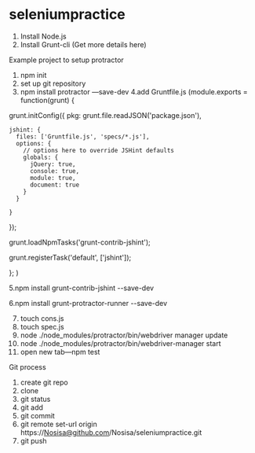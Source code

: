 # seleniumpractice

1. Install Node.js
2. Install Grunt-cli (Get more details here)





Example project to setup protractor
1. npm init
2. set up git repository
3. npm install protractor —save-dev
4.add Gruntfile.js
 (module.exports = function(grunt) {

  grunt.initConfig({
    pkg: grunt.file.readJSON('package.json'),

    jshint: {
      files: ['Gruntfile.js', 'specs/*.js'],
      options: {
        // options here to override JSHint defaults
        globals: {
          jQuery: true,
          console: true,
          module: true,
          document: true
        }
      }

    }
  });

  grunt.loadNpmTasks('grunt-contrib-jshint');

  grunt.registerTask('default', ['jshint']);

};
)

5.npm install grunt-contrib-jshint --save-dev

6.npm install grunt-protractor-runner --save-dev

7. touch cons.js
8. touch spec.js
9. node ./node_modules/protractor/bin/webdriver manager update
10. node ./node_modules/protractor/bin/webdriver-manager start
11. open new tab—npm test


Git process
1. create git repo
2. clone
3. git status
4. git add 
5. git commit
6. git remote set-url origin https://Nosisa@github.com/Nosisa/seleniumpractice.git
7. git push
